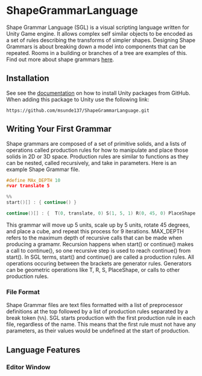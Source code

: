 # ShapeGrammarLanguage

Shape Grammar Language (SGL) is a visual scripting language written for Unity Game engine. It allows complex self similar objects to be encoded as a set of rules describing the transforms of simpler shapes. Designing Shape Grammars is about breaking down a model into components that can be repeated. Rooms in a building or branches of a tree are examples of this. Find out more about shape grammars [here](https://cosmicpotato.tech/res/documents/Procedural_architecture_using_grammars.pdf).

## Installation

See see the [documentation](https://docs.unity3d.com/Manual/upm-ui-giturl.html) on how to install Unity packages from GitHub. 
When adding this package to Unity use the following link:

```https://github.com/msunde137/ShapeGrammarLanguage.git```

## Writing Your First Grammar

Shape grammars are composed of a set of primitive solids, and a lists of operations called production rules for how to manipulate and place those solids in 2D or 3D space. Production rules are similar to functions as they can be nested, called recursively, and take in parameters.
Here is an example Shape Grammar file.

```c++
#define MAx_DEPTH 10
#var translate 5

%%
start()[] : { continue() }

continue()[] : {  T(0, translate, 0) S(1, 5, 1) R(0, 45, 0) PlaceShape(“Box”) continue() }
```

This grammar will move up 5 units, scale up by 5 units, rotate 45 degrees, and place a cube, and repeat this process for 9 iterations. MAX_DEPTH refers to the maximum depth of recursive calls that can be made when producing a gramamr. Recursion happens when start() or continue() makes a call to continue(), so one recursive step is used to reach continue() from start(). In SGL terms, start() and continue() are called a production rules. All operations occuring between the brackets are generator rules. Generators can be geometric operations like T, R, S, PlaceShape, or calls to other production rules. 

### File Format

Shape Grammar files are text files formatted with a list of preprocessor definitions at the top followed by a list of production rules separated by a break token (```%%```). SGL starts production with the first production rule in each file, regardless of the name. This means that the first rule must not have any parameters, as their values would be undefined at the start of production. 

## Language Features

### Editor Window
